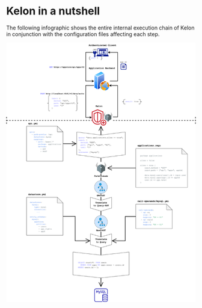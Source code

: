 # Kelon in a nutshell

The following infographic shows the entire internal execution chain of Kelon in conjunction with the configuration files affecting each step.

![Kelon_In_A_Nutshell](../img/kelon/Kelon_In_A_Nutshell.png)
